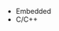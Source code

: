 - Embedded
- C/C++
  
<!---
GrigorHeit/GrigorHeit is a ✨ special ✨ repository because its `README.md` (this file) appears on your GitHub profile.
You can click the Preview link to take a look at your changes.
--->
